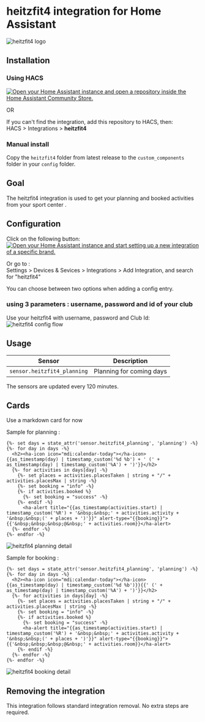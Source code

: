 # heitzfit4 integration for Home Assistant
![heitzfit4 logo](doc/logo_heitzfit4.png)
## Installation

### Using HACS

[![Open your Home Assistant instance and open a repository inside the Home Assistant Community Store.](https://my.home-assistant.io/badges/hacs_repository.svg)](https://my.home-assistant.io/redirect/hacs_repository/?owner=mrjulien44s&repository=hacs-heitzfit4&category=integration)

OR

If you can't find the integration, add this repository to HACS, then:  
HACS > Integrations > **heitzfit4**

### Manual install

Copy the `heitzfit4` folder from latest release to the `custom_components` folder in your `config` folder.

## Goal

The heitzfit4 integration is used to get your planning and booked activities from your sport center
.
## Configuration

Click on the following button:  
[![Open your Home Assistant instance and start setting up a new integration of a specific brand.](https://my.home-assistant.io/badges/brand.svg)](https://my.home-assistant.io/redirect/brand/?brand=heitzfit4)  

Or go to :  
Settings > Devices & Sevices > Integrations > Add Integration, and search for "heitzfit4"

You can choose between two options when adding a config entry.  

### using 3 parameters : username, password and id of your club

Use your heitzfit4 with username, password and Club Id:  
![heitzfit4 config flow](doc/config_flow_username_password.png)

## Usage


| Sensor | Description |
|--------|-------------|
| `sensor.heitzfit4_planning` | Planning for coming days |


The sensors are updated every 120 minutes.

## Cards

Use a markdown card for now

Sample for planning :

```
{%- set days = state_attr('sensor.heitzfit4_planning', 'planning') -%} {%- for day in days -%}
  <h2><ha-icon icon="mdi:calendar-today"></ha-icon> {{as_timestamp(day) | timestamp_custom('%d %b') + ' (' + as_timestamp(day) | timestamp_custom('%A') + ')'}}</h2>
  {%- for activities in days[day] -%}
    {%- set places = activities.placesTaken | string + "/" + activities.placesMax | string -%}
    {%- set booking = "info" -%}
    {%- if activities.booked %}
      {%- set booking = "success" -%}
    {%- endif -%}
      <ha-alert title="{{as_timestamp(activities.start) | timestamp_custom('%R') + '&nbsp;&nbsp;' + activities.activity + '&nbsp;&nbsp;(' + places + ')'}}" alert-type="{{booking}}">{{'&nbsp;&nbsp;&nbsp;@&nbsp;' + activities.room}}</ha-alert>
  {%- endfor -%}
{%- endfor -%}
```
![heitzfit4 planning detail](doc/planning.png)

Sample for booking :

```
{%- set days = state_attr('sensor.heitzfit4_planning', 'planning') -%} {%- for day in days -%}
  <h2><ha-icon icon="mdi:calendar-today"></ha-icon> {{as_timestamp(day) | timestamp_custom('%d %b')}}{{' (' + as_timestamp(day) | timestamp_custom('%A') + ')'}}</h2>
  {%- for activities in days[day] -%}
    {%- set places = activities.placesTaken | string + "/" + activities.placesMax | string -%}
    {%- set booking = "info" -%}
    {%- if activities.booked %}
      {%- set booking = "success" -%}
      <ha-alert title="{{as_timestamp(activities.start) | timestamp_custom('%R') + '&nbsp;&nbsp;' + activities.activity + '&nbsp;&nbsp;(' + places + ')'}}" alert-type="{{booking}}">{{'&nbsp;&nbsp;&nbsp;@&nbsp;' + activities.room}}</ha-alert>
    {%- endif -%}
  {%- endfor -%}
{%- endfor -%}
```
![heitzfit4 booking detail](doc/bookings.png)


## Removing the integration

This integration follows standard integration removal. No extra steps are required.